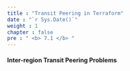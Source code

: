 ```yaml
---
title : "Transit Peering in Terraform"
date : "`r Sys.Date()`"
weight : 1
chapter : false
pre : " <b> 7.1 </b> "
---
```




#### Inter-region Transit Peering Problems